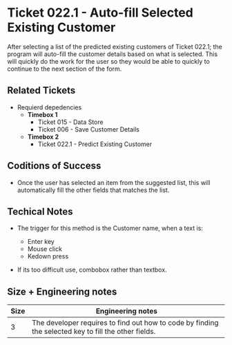 Ticket 022.1 - Auto-fill Selected Existing Customer
=======================

After selecting a list of the predicted existing customers of Ticket 022.1; the program will auto-fill the customer details based on what is selected. 
This will quickly do the work for the user so they would be able to quickly to continue to the next section of the form. 


Related Tickets
---------------

* Requierd depedencies
    * **Timebox 1**
        * Ticket 015 - Data Store
        * Ticket 006 - Save Customer Details
    * **Timebox 2**
        * Ticket 022.1 - Predict Existing Customer
        
Coditions of Success
--------------------
* Once the user has selected an item from the suggested list, this will automatically fill the other fields that matches the list.

Techical Notes
--------------
* The trigger for this method is the Customer name, when a text is:
    * Enter key
    * Mouse click
    * Kedown press

* If its too difficult use, combobox rather than textbox. 

Size + Engineering notes
----------------------
| Size | Engineering notes | 
| -------- | -------- |
|  3  | The developer requires to find out how to code  by finding the selected key to fill the other fields.| 

